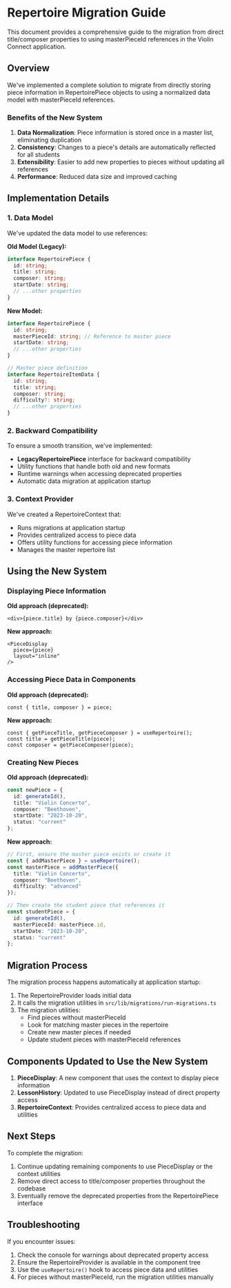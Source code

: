 # Repertoire Migration Guide

This document provides a comprehensive guide to the migration from direct title/composer properties to using masterPieceId references in the Violin Connect application.

## Overview

We've implemented a complete solution to migrate from directly storing piece information in RepertoirePiece objects to using a normalized data model with masterPieceId references.

### Benefits of the New System

1. **Data Normalization**: Piece information is stored once in a master list, eliminating duplication
2. **Consistency**: Changes to a piece's details are automatically reflected for all students
3. **Extensibility**: Easier to add new properties to pieces without updating all references
4. **Performance**: Reduced data size and improved caching

## Implementation Details

### 1. Data Model

We've updated the data model to use references:

**Old Model (Legacy):**
```typescript
interface RepertoirePiece {
  id: string;
  title: string;
  composer: string;
  startDate: string;
  // ...other properties
}
```

**New Model:**
```typescript
interface RepertoirePiece {
  id: string;
  masterPieceId: string; // Reference to master piece
  startDate: string;
  // ...other properties
}

// Master piece definition
interface RepertoireItemData {
  id: string;
  title: string;
  composer: string;
  difficulty?: string;
  // ...other properties
}
```

### 2. Backward Compatibility

To ensure a smooth transition, we've implemented:

- **LegacyRepertoirePiece** interface for backward compatibility
- Utility functions that handle both old and new formats
- Runtime warnings when accessing deprecated properties
- Automatic data migration at application startup

### 3. Context Provider

We've created a RepertoireContext that:

- Runs migrations at application startup
- Provides centralized access to piece data
- Offers utility functions for accessing piece information
- Manages the master repertoire list

## Using the New System

### Displaying Piece Information

**Old approach (deprecated):**
```tsx
<div>{piece.title} by {piece.composer}</div>
```

**New approach:**
```tsx
<PieceDisplay 
  piece={piece} 
  layout="inline"
/>
```

### Accessing Piece Data in Components

**Old approach (deprecated):**
```tsx
const { title, composer } = piece;
```

**New approach:**
```tsx
const { getPieceTitle, getPieceComposer } = useRepertoire();
const title = getPieceTitle(piece);
const composer = getPieceComposer(piece);
```

### Creating New Pieces

**Old approach (deprecated):**
```typescript
const newPiece = {
  id: generateId(),
  title: "Violin Concerto",
  composer: "Beethoven",
  startDate: "2023-10-20",
  status: "current"
};
```

**New approach:**
```typescript
// First, ensure the master piece exists or create it
const { addMasterPiece } = useRepertoire();
const masterPiece = addMasterPiece({
  title: "Violin Concerto",
  composer: "Beethoven",
  difficulty: "advanced"
});

// Then create the student piece that references it
const studentPiece = {
  id: generateId(),
  masterPieceId: masterPiece.id,
  startDate: "2023-10-20",
  status: "current"
};
```

## Migration Process

The migration process happens automatically at application startup:

1. The RepertoireProvider loads initial data
2. It calls the migration utilities in `src/lib/migrations/run-migrations.ts`
3. The migration utilities:
   - Find pieces without masterPieceId
   - Look for matching master pieces in the repertoire
   - Create new master pieces if needed
   - Update student pieces with masterPieceId references

## Components Updated to Use the New System

1. **PieceDisplay**: A new component that uses the context to display piece information
2. **LessonHistory**: Updated to use PieceDisplay instead of direct property access
3. **RepertoireContext**: Provides centralized access to piece data and utilities

## Next Steps

To complete the migration:

1. Continue updating remaining components to use PieceDisplay or the context utilities
2. Remove direct access to title/composer properties throughout the codebase
3. Eventually remove the deprecated properties from the RepertoirePiece interface

## Troubleshooting

If you encounter issues:

1. Check the console for warnings about deprecated property access
2. Ensure the RepertoireProvider is available in the component tree
3. Use the `useRepertoire()` hook to access piece data and utilities
4. For pieces without masterPieceId, run the migration utilities manually 